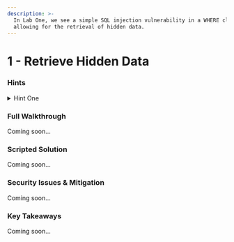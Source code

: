 ```yaml
---
description: >-
  In Lab One, we see a simple SQL injection vulnerability in a WHERE clause
  allowing for the retrieval of hidden data.
---
```


# 1 - Retrieve Hidden Data

### Hints

<details>

<summary>Hint One</summary>

The SQL injection vulnerability exists in the...

</details>

### Full Walkthrough

Coming soon...

### Scripted Solution

Coming soon...

### Security Issues & Mitigation

Coming soon...

### Key Takeaways

Coming soon...
